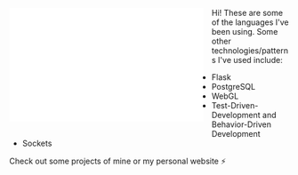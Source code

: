 <div>
  
<img width="350vw" src="https://github.com/franco-giordano/github-stats/blob/master/generated/languages.svg" align="left" style="margin: 0 1em 1em 0"> Hi! These are some of the languages I've been using. Some other technologies/patterns I've used include:
- Flask
- PostgreSQL
- WebGL
- Test-Driven-Development and Behavior-Driven Development
- Sockets

Check out some projects of mine or my personal website :zap:

</div>
